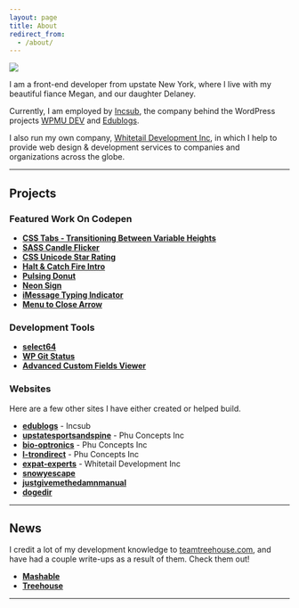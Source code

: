 ```yaml
---
layout: page
title: About
redirect_from:
  - /about/
---
```


<img src="{{ site.baseurl }}/assets/img/real-money-bw.jpg">

I am a front-end developer from upstate New York, where I live with my beautiful fiance Megan, and our daughter Delaney.

Currently, I am employed by [Incsub](http://incsub.com), the company behind the WordPress projects [WPMU DEV](http://premium.wpmudev.org) and [Edublogs](http://edublogs.org).

I also run my own company, [Whitetail Development Inc](http://whitetail.io), in which I help to provide web design & development services to companies and organizations across the globe.

-----

## Projects

### Featured Work On Codepen

+ **[CSS Tabs - Transitioning Between Variable Heights](http://codepen.io/fusco/pen/Wvzjrm?ref=josephfus.co)**
+ **[SASS Candle Flicker](http://codepen.io/fusco/pen/NPxzPV?ref=josephfus.co)**
+ **[CSS Unicode Star Rating](http://codepen.io/fusco/pen/MwawEL?ref=josephfus.co)**
+ **[Halt & Catch Fire Intro](http://codepen.io/fusco/pen/BNEmRB?ref=josephfus.co)**
+ **[Pulsing Donut](http://codepen.io/fusco/pen/yYBqvr?ref=josephfus.co)**
+ **[Neon Sign](http://codepen.io/fusco/pen/kdyut?ref=josephfus.co)**
+ **[iMessage Typing Indicator](http://codepen.io/fusco/pen/XbpaYv?ref=josephfus.co)**
+ **[Menu to Close Arrow](http://codepen.io/fusco/pen/vigaB?ref=josephfus.co)**

### Development Tools

+ **[select64](http://select64.josephfus.co/?ref=josephfus.co)**
+ **[WP Git Status](https://github.com/josephfusco/wp-git-status)**
+ **[Advanced Custom Fields Viewer](https://github.com/josephfusco/advanced-custom-fields-viewer)**

### Websites

Here are a few other sites I have either created or helped build.

+ **[edublogs](http://edublogs.org)** - Incsub
+ **[upstatesportsandspine](http://upstatesportsandspine.com)** - Phu Concepts Inc
+ **[bio-optronics](http://bio-optronics.com)** - Phu Concepts Inc
+ **[l-trondirect](http://l-trondirect.com)** - Phu Concepts Inc
+ **[expat-experts](http://expat-experts.com?ref=josephfus.co)** - Whitetail Development Inc
+ **[snowyescape](http://snowyescape.com?ref=josephfus.co)**
+ **[justgivemethedamnmanual](http://justgivemethedamnmanual.com?ref=josephfus.co)**
+ **[dogedir](http://dogedir.com?ref=josephfus.co)**

-----

## News

I credit a lot of my development knowledge to [teamtreehouse.com](https://teamtreehouse.com/), and have had a couple write-ups as a result of them. Check them out!

+ **[Mashable](http://mashable.com/2015/01/11/teach-yourself-programming/?ref=josephfus.co)**
+ **[Treehouse](https://teamtreehouse.com/stories/joe-fusco?ref=josephfus.co)**

-----
